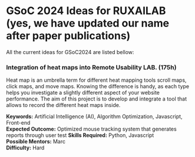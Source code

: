 # GSoC 2024 Ideas for RUXAILAB (yes, we have updated our name after paper publications)

All the current ideas for GSoC2024 are listed bellow:


### Integration of heat maps into Remote Usability LAB. (175h)
Heat map is an umbrella term for different heat mapping tools scroll maps, click maps, and move maps. Knowing the difference is handy, as each type helps you investigate a slightly different aspect of your website performance. The aim of this project is to develop and integrate a tool that allows to record the different heat maps inside.



**Keywords:** Artificial Intelligence (AI), Algorithm Optimization, Javascript, Front-end  
**Expected Outcome:** Optimized mouse tracking system that generates reports through user test 
**Skills Required:** Python, Javascript  
**Possible Mentors:** Marc  
**Difficulty:** Hard
